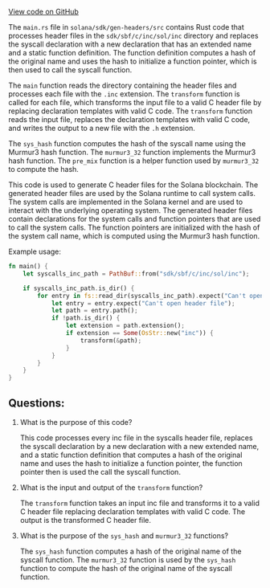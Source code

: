 
[View code on GitHub](https://github.com/solana-labs/solana/blob/master/sdk/gen-headers/src/main.rs)

The `main.rs` file in `solana/sdk/gen-headers/src` contains Rust code that processes header files in the `sdk/sbf/c/inc/sol/inc` directory and replaces the syscall declaration with a new declaration that has an extended name and a static function definition. The function definition computes a hash of the original name and uses the hash to initialize a function pointer, which is then used to call the syscall function. 

The `main` function reads the directory containing the header files and processes each file with the `.inc` extension. The `transform` function is called for each file, which transforms the input file to a valid C header file by replacing declaration templates with valid C code. The `transform` function reads the input file, replaces the declaration templates with valid C code, and writes the output to a new file with the `.h` extension. 

The `sys_hash` function computes the hash of the syscall name using the Murmur3 hash function. The `murmur3_32` function implements the Murmur3 hash function. The `pre_mix` function is a helper function used by `murmur3_32` to compute the hash. 

This code is used to generate C header files for the Solana blockchain. The generated header files are used by the Solana runtime to call system calls. The system calls are implemented in the Solana kernel and are used to interact with the underlying operating system. The generated header files contain declarations for the system calls and function pointers that are used to call the system calls. The function pointers are initialized with the hash of the system call name, which is computed using the Murmur3 hash function. 

Example usage:

```rust
fn main() {
    let syscalls_inc_path = PathBuf::from("sdk/sbf/c/inc/sol/inc");

    if syscalls_inc_path.is_dir() {
        for entry in fs::read_dir(syscalls_inc_path).expect("Can't open headers dir") {
            let entry = entry.expect("Can't open header file");
            let path = entry.path();
            if !path.is_dir() {
                let extension = path.extension();
                if extension == Some(OsStr::new("inc")) {
                    transform(&path);
                }
            }
        }
    }
}
```
## Questions: 
 1. What is the purpose of this code?
    
    This code processes every inc file in the syscalls header file, replaces the syscall declaration by a new declaration with a new extended name, and a static function definition that computes a hash of the original name and uses the hash to initialize a function pointer, the function pointer then is used the call the syscall function.

2. What is the input and output of the `transform` function?
    
    The `transform` function takes an input inc file and transforms it to a valid C header file replacing declaration templates with valid C code. The output is the transformed C header file.

3. What is the purpose of the `sys_hash` and `murmur3_32` functions?
    
    The `sys_hash` function computes a hash of the original name of the syscall function. The `murmur3_32` function is used by the `sys_hash` function to compute the hash of the original name of the syscall function.